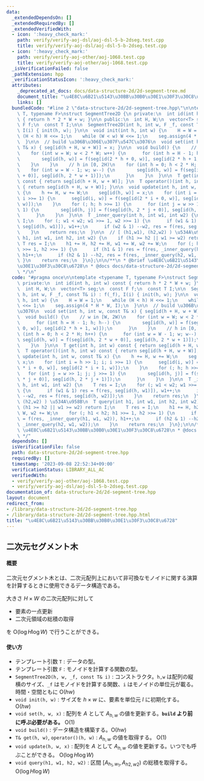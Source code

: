 ```yaml
---
data:
  _extendedDependsOn: []
  _extendedRequiredBy: []
  _extendedVerifiedWith:
  - icon: ':heavy_check_mark:'
    path: verify/verify-aoj-dsl/aoj-dsl-5-b-2dseg.test.cpp
    title: verify/verify-aoj-dsl/aoj-dsl-5-b-2dseg.test.cpp
  - icon: ':heavy_check_mark:'
    path: verify/verify-aoj-other/aoj-1068.test.cpp
    title: verify/verify-aoj-other/aoj-1068.test.cpp
  _isVerificationFailed: false
  _pathExtension: hpp
  _verificationStatusIcon: ':heavy_check_mark:'
  attributes:
    _deprecated_at_docs: docs/data-structure-2d/2d-segment-tree.md
    document_title: "\u4E8C\u6B21\u5143\u30BB\u30B0\u30E1\u30F3\u30C8\u6728"
    links: []
  bundledCode: "#line 2 \"data-structure-2d/2d-segment-tree.hpp\"\n\ntemplate <typename\
    \ T, typename F>\nstruct SegmentTree2D {\n private:\n  int id(int h, int w) const\
    \ { return h * 2 * W + w; }\n\n public:\n  int H, W;\n  vector<T> seg;\n  const\
    \ F f;\n  const T I;\n\n  SegmentTree2D(int h, int w, F _f, const T& i) : f(_f),\
    \ I(i) { init(h, w); }\n\n  void init(int h, int w) {\n    H = W = 1;\n    while\
    \ (H < h) H <<= 1;\n    while (W < w) W <<= 1;\n    seg.assign(4 * H * W, I);\n\
    \  }\n\n  // build \u306B\u306E\u307F\u547C\u3076\n  void set(int h, int w, const\
    \ T& x) { seg[id(h + H, w + W)] = x; }\n\n  void build() {\n    // w in [W, 2W)\n\
    \    for (int w = W; w < 2 * W; w++) {\n      for (int h = H - 1; h; h--) {\n\
    \        seg[id(h, w)] = f(seg[id(2 * h + 0, w)], seg[id(2 * h + 1, w)]);\n  \
    \    }\n    }\n    // h in [0, 2H)\n    for (int h = 0; h < 2 * H; h++) {\n  \
    \    for (int w = W - 1; w; w--) {\n        seg[id(h, w)] = f(seg[id(h, 2 * w\
    \ + 0)], seg[id(h, 2 * w + 1)]);\n      }\n    }\n  }\n\n  T get(int h, int w)\
    \ const { return seg[id(h + H, w + W)]; }\n  T operator()(int h, int w) const\
    \ { return seg[id(h + H, w + W)]; }\n\n  void update(int h, int w, const T& x)\
    \ {\n    h += H, w += W;\n    seg[id(h, w)] = x;\n    for (int i = h >> 1; i;\
    \ i >>= 1) {\n      seg[id(i, w)] = f(seg[id(2 * i + 0, w)], seg[id(2 * i + 1,\
    \ w)]);\n    }\n    for (; h; h >>= 1) {\n      for (int j = w >> 1; j; j >>=\
    \ 1) {\n        seg[id(h, j)] = f(seg[id(h, 2 * j + 0)], seg[id(h, 2 * j + 1)]);\n\
    \      }\n    }\n  }\n\n  T _inner_query(int h, int w1, int w2) {\n    T res =\
    \ I;\n    for (; w1 < w2; w1 >>= 1, w2 >>= 1) {\n      if (w1 & 1) res = f(res,\
    \ seg[id(h, w1)]), w1++;\n      if (w2 & 1) --w2, res = f(res, seg[id(h, w2)]);\n\
    \    }\n    return res;\n  }\n\n  // [ (h1,w1), (h2,w2) ) \u534A\u958B\n  T query(int\
    \ h1, int w1, int h2, int w2) {\n    if (h1 >= h2 || w1 >= w2) return I;\n   \
    \ T res = I;\n    h1 += H, h2 += H, w1 += W, w2 += W;\n    for (; h1 < h2; h1\
    \ >>= 1, h2 >>= 1) {\n      if (h1 & 1) res = f(res, _inner_query(h1, w1, w2)),\
    \ h1++;\n      if (h2 & 1) --h2, res = f(res, _inner_query(h2, w1, w2));\n   \
    \ }\n    return res;\n  }\n};\n\n/**\n * @brief \u4E8C\u6B21\u5143\u30BB\u30B0\
    \u30E1\u30F3\u30C8\u6728\n * @docs docs/data-structure-2d/2d-segment-tree.md\n\
    \ */\n"
  code: "#pragma once\n\ntemplate <typename T, typename F>\nstruct SegmentTree2D {\n\
    \ private:\n  int id(int h, int w) const { return h * 2 * W + w; }\n\n public:\n\
    \  int H, W;\n  vector<T> seg;\n  const F f;\n  const T I;\n\n  SegmentTree2D(int\
    \ h, int w, F _f, const T& i) : f(_f), I(i) { init(h, w); }\n\n  void init(int\
    \ h, int w) {\n    H = W = 1;\n    while (H < h) H <<= 1;\n    while (W < w) W\
    \ <<= 1;\n    seg.assign(4 * H * W, I);\n  }\n\n  // build \u306B\u306E\u307F\u547C\
    \u3076\n  void set(int h, int w, const T& x) { seg[id(h + H, w + W)] = x; }\n\n\
    \  void build() {\n    // w in [W, 2W)\n    for (int w = W; w < 2 * W; w++) {\n\
    \      for (int h = H - 1; h; h--) {\n        seg[id(h, w)] = f(seg[id(2 * h +\
    \ 0, w)], seg[id(2 * h + 1, w)]);\n      }\n    }\n    // h in [0, 2H)\n    for\
    \ (int h = 0; h < 2 * H; h++) {\n      for (int w = W - 1; w; w--) {\n       \
    \ seg[id(h, w)] = f(seg[id(h, 2 * w + 0)], seg[id(h, 2 * w + 1)]);\n      }\n\
    \    }\n  }\n\n  T get(int h, int w) const { return seg[id(h + H, w + W)]; }\n\
    \  T operator()(int h, int w) const { return seg[id(h + H, w + W)]; }\n\n  void\
    \ update(int h, int w, const T& x) {\n    h += H, w += W;\n    seg[id(h, w)] =\
    \ x;\n    for (int i = h >> 1; i; i >>= 1) {\n      seg[id(i, w)] = f(seg[id(2\
    \ * i + 0, w)], seg[id(2 * i + 1, w)]);\n    }\n    for (; h; h >>= 1) {\n   \
    \   for (int j = w >> 1; j; j >>= 1) {\n        seg[id(h, j)] = f(seg[id(h, 2\
    \ * j + 0)], seg[id(h, 2 * j + 1)]);\n      }\n    }\n  }\n\n  T _inner_query(int\
    \ h, int w1, int w2) {\n    T res = I;\n    for (; w1 < w2; w1 >>= 1, w2 >>= 1)\
    \ {\n      if (w1 & 1) res = f(res, seg[id(h, w1)]), w1++;\n      if (w2 & 1)\
    \ --w2, res = f(res, seg[id(h, w2)]);\n    }\n    return res;\n  }\n\n  // [ (h1,w1),\
    \ (h2,w2) ) \u534A\u958B\n  T query(int h1, int w1, int h2, int w2) {\n    if\
    \ (h1 >= h2 || w1 >= w2) return I;\n    T res = I;\n    h1 += H, h2 += H, w1 +=\
    \ W, w2 += W;\n    for (; h1 < h2; h1 >>= 1, h2 >>= 1) {\n      if (h1 & 1) res\
    \ = f(res, _inner_query(h1, w1, w2)), h1++;\n      if (h2 & 1) --h2, res = f(res,\
    \ _inner_query(h2, w1, w2));\n    }\n    return res;\n  }\n};\n\n/**\n * @brief\
    \ \u4E8C\u6B21\u5143\u30BB\u30B0\u30E1\u30F3\u30C8\u6728\n * @docs docs/data-structure-2d/2d-segment-tree.md\n\
    \ */"
  dependsOn: []
  isVerificationFile: false
  path: data-structure-2d/2d-segment-tree.hpp
  requiredBy: []
  timestamp: '2023-09-08 22:52:34+09:00'
  verificationStatus: LIBRARY_ALL_AC
  verifiedWith:
  - verify/verify-aoj-other/aoj-1068.test.cpp
  - verify/verify-aoj-dsl/aoj-dsl-5-b-2dseg.test.cpp
documentation_of: data-structure-2d/2d-segment-tree.hpp
layout: document
redirect_from:
- /library/data-structure-2d/2d-segment-tree.hpp
- /library/data-structure-2d/2d-segment-tree.hpp.html
title: "\u4E8C\u6B21\u5143\u30BB\u30B0\u30E1\u30F3\u30C8\u6728"
---
```

## 二次元セグメント木

#### 概要

二次元セグメント木とは、二次元配列上において非可換なモノイドに関する演算を計算するときに使用できるデータ構造である。

大きさ $H \times W$ の二次元配列に対して

- 要素の一点更新
- 二次元領域の総積の取得

を $\mathrm{O}(\log H \log W)$ で行うことができる。

#### 使い方

- テンプレート引数 `T` : データの型。
- テンプレート引数 `F` : モノイドを計算する関数の型。
- `SegmentTree2D(h, w, _f, const T& i)` : コンストラクタ。`h,w` は配列の縦横のサイズ、`_f` はモノイドを計算する関数、`i` はモノイドの単位元が載る。時間・空間ともに $\mathrm{O}(hw)$
- `void init(h, w)` : サイズを $h \times w$ に、要素を単位元 $I$ に初期化する。$\mathrm{O}(hw)$
- `void set(h, w, x)` : 配列を $A$ として $A_{h,w}$ の値を更新する。**`build` より前に呼ぶ必要がある。** $\mathrm{O}(1)$ 
- `void build()` : データ構造を構築する。$\mathrm{O}(hw)$
- `T& get(h, w)`, `operator()(h, w)` : $A_{h,w}$ の値を取得する。 $\mathrm{O}(1)$
- `void update(h, w, x)` : 配列を $A$ として $A_{h,w}$ の値を更新する。いつでも呼ぶことができる。 $\mathrm{O}(\log H \log W)$ 
- `void query(h1, w1, h2, w2)` : 区間 $[A_{h_1,w_1}, A_{h2, w2})$ の総積を取得する。$\mathrm{O}(\log H \log W)$ 